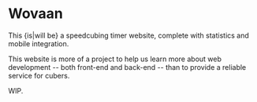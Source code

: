 # Wovaan

This {is|will be} a speedcubing timer website, complete with statistics and mobile integration.

This website is more of a project to help us learn more about web development -- both front-end and back-end -- than to provide a reliable service for cubers.

WIP.
